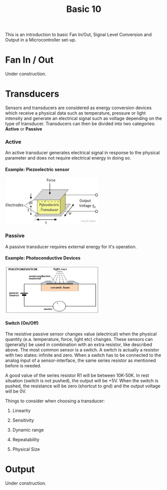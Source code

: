 ﻿---
layout: post
title: Basic 10
---

This is an introduction to basic Fan In/Out, Signal Level Conversion and Output in a Microcontroller set-up.

# Fan In / Out

Under construction.

# Transducers

Sensors and transducers are considered as energy conversion devices which receive a physical data such as temperature, pressure or light intensity and generate an electrical signal such as voltage depending on the type of transducer. Transducers can then be divided into two categories: **Active** or **Passive**

### Active 

An active transducer generates electrical signal in response to the physical parameter and does not require electrical energy in doing so.

#### Example: Piezoelectric sensor

<img src="../images/piezo.jpg" width="300" height="150">

### Passive

A passive transducer requires external energy for it's operation. 

#### Example: Photoconductive Devices

<img src="../images/ldr.jpg" width="300" height="150">

#### Switch (On/Off)

The resistive passive sensor changes value (electrical) when the physical quantity (e.a. temperature, force, light etc) changes. These sensors can (generally) be used in combination with an extra resistor, like described above. The most common sensor is a switch. A switch is actually a resistor with two states: infinite and zero. When a switch has to be connected to the analog input of a sensor-interface, the same series resistor as mentioned before is needed.

A good value of the series resistor R1 will be between 10K-50K. In rest situation (switch is not pushed), the output will be +5V. When the switch is pushed, the resistance will be zero (shortcut to gnd) and the output voltage will be 0V.

Things to consider when choosing a transducer:

1. Linearity

2. Sensitivity

3. Dynamic range

4. Repeatability

5. Physical Size

# Output

Under construction.


